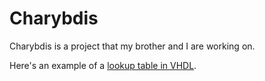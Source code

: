 Charybdis
=========

Charybdis is a project that my brother and I are working on.

Here's an example of a [lookup table in VHDL](http://mysite.ncnetwork.net/reszotzl/sync_rom.vhd).
